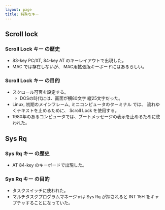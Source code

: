 ```yaml
---
layout: page
title: 特殊なキー
---
```


## Scroll lock

### Scroll Lock キー の歴史

* 83-key PC/XT, 84-key AT のキーレイアウトで出現した。
* MAC では存在しないが、 MAC用拡張版キーボードにはあるらしい。

### Scroll Lock キー の目的

* スクロール可否を設定する。
    * DOSの時代には、画面が横80文字 縦25文字だった。
* Linux, 初期のメインフレーム, ミニコンピュータのターミナル では、 流れゆくテキストを止めるために、 Scroll Lock を使用する。
* 1980年のあるコンピュータでは、ブートメッセージの表示を止めるために使われた。

## Sys Rq

### Sys Rq キー の歴史

* AT 84-key のキーボードで出現した。

### Sys Rq キー の目的

* タスクスイッチに使われた。
* マルチタスクプログラムマネージャは Sys Rq が押されると INT 15H をキャプチャすることになっていた。

